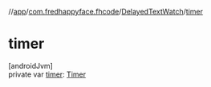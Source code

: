 //[app](../../../index.md)/[com.fredhappyface.fhcode](../index.md)/[DelayedTextWatch](index.md)/[timer](timer.md)

# timer

[androidJvm]\
private var [timer](timer.md): [Timer](https://developer.android.com/reference/kotlin/java/util/Timer.html)
